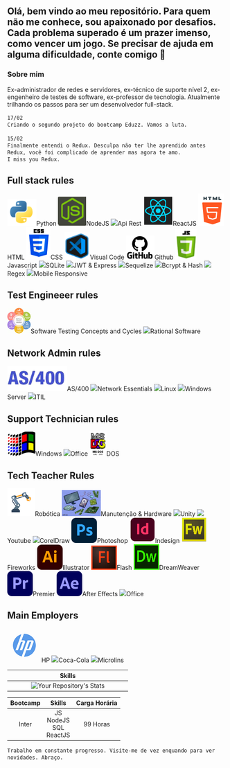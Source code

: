 <h2> Olá, bem vindo ao meu repositório. Para quem não me conhece, sou apaixonado por desafios. Cada problema superado é um prazer imenso, como vencer um jogo. Se precisar de ajuda em alguma dificuldade, conte comigo 🤙 </h2>

<h3> Sobre mim  </h3>

Ex-administrador de redes e servidores, ex-técnico de suporte nível 2, ex-engenheiro de testes de software, ex-professor de tecnologia. Atualmente trilhando os passos para ser um desenvolvedor full-stack.<br />

```Atualmente
17/02
Criando o segundo projeto do bootcamp Eduzz. Vamos a luta.

15/02
Finalmente entendi o Redux. Desculpa não ter lhe aprendido antes Redux, você foi complicado de aprender mas agora te amo.
I miss you Redux.
```

## Full stack rules<br />
![Python](images/image-20211113122258724.png)Python
![NodeJS](images/image-20211113125026184.png)NodeJS
<img src="https://encrypted-tbn0.gstatic.com/images?q=tbn:ANd9GcRrrHGe-GRedxM5chPDm6AplC0X2gHxvDg4hQ&usqp=CAU" width="85px">Api Rest
<img src="https://github.com/AlessandroGeras/AlessandroGeras/blob/main/images/reactjs.png" width="69px">ReactJS
![HTML](images/image-20211113125410000.png)HTML
![CSS](images/image-20211113125511569.png)CSS
<img src="https://github.com/AlessandroGeras/AlessandroGeras/blob/main/images/image-20211113130529335.png" width="59px">Visual Code
![Github](images/image-20211113232623950.png)Github
<img src="https://github.com/AlessandroGeras/AlessandroGeras/blob/main/images/image-20211113234134511.png" width="49px">Javascript
<img src="https://encrypted-tbn0.gstatic.com/images?q=tbn:ANd9GcRpv6DDHRpfs9VM8CPl8KQkjjQ48BVPNMlRvQ&usqp=CAU" width="99px">SQLite
<img src="https://encrypted-tbn0.gstatic.com/images?q=tbn:ANd9GcQqqpzok9nuKWg8XunUpmlgr9dvGxqbWZ3Lfg&usqp=CAU" width="159px">JWT & Express
<img src="https://encrypted-tbn0.gstatic.com/images?q=tbn:ANd9GcTTQ9kJl-IL3viOoMuXVg8LcL-y-vGFY3pNzQ&usqp=CAU" width="129px">Sequelize
<img src="https://i.ytimg.com/vi/r1Iygf-rRdE/maxresdefault.jpg" width="159px">Bcrypt & Hash
<img src="https://res.cloudinary.com/practicaldev/image/fetch/s--xNN3N2qj--/c_limit%2Cf_auto%2Cfl_progressive%2Cq_auto%2Cw_880/https://dev-to-uploads.s3.amazonaws.com/uploads/articles/lfeb29tti4oe0efwgu65.jpeg" width="209px">Regex
<img src="https://quintagroup.com/services/web-design/responsive-website-design.png" width="159px">Mobile Responsive


## Test Engineeer rules<br />
![AS/400](images/test.png)Software Testing Concepts and Cycles
<img src="https://encrypted-tbn0.gstatic.com/images?q=tbn:ANd9GcQYXzLf6XO-50SPLY9vYYGv60OIlvwf_YLxjA&usqp=CAU" width="59px">Rational Software

## Network Admin rules<br />
![AS/400](images/image-20211113214545596.png)AS/400
<img src="https://images-na.ssl-images-amazon.com/images/I/51wrfkuAg-L._SX397_BO1,204,203,200_.jpg" width="39px">Network Essentials
<img src="https://encrypted-tbn0.gstatic.com/images?q=tbn:ANd9GcTy2qffg7ARDlaUenP5Xwffriq2rDJxUd6SsuabUl0wW9W-GXlUwmS9lxve6f359IelNQ8&usqp=CAU" width="85px">Linux
<img src="https://encrypted-tbn0.gstatic.com/images?q=tbn:ANd9GcQL6KhvfJrLNCnObHq9ikLKK2QLVJVSU5ypxw&usqp=CAU" width="175px">Windows Server
<img src="https://piso.org.br/wordpress/wp-content/uploads/2017/11/itil.png" width="55px">ITIL

## Support Technician rules<br />
![Windows](images/image-20211113213944803.png)Windows
<img src="https://encrypted-tbn0.gstatic.com/images?q=tbn:ANd9GcTJHkOjZlqnTcS52gvJkl2uHfzug2SjhREDvw&usqp=CAU" width="110">Office
<img src="https://github.com/AlessandroGeras/AlessandroGeras/blob/main/images/image-20211113213905917.png" width="39px">DOS

## Tech Teacher Rules<br />
![Robótica](images/ro.png)Robótica
<img src="https://github.com/AlessandroGeras/AlessandroGeras/blob/main/images/manutencao.jpeg" width="90px">Manutenção & Hardware
<img src="https://encrypted-tbn0.gstatic.com/images?q=tbn:ANd9GcR16D_IzjWs38RV67p33vKnU7MJ4rqsII6b0g&usqp=CAU" width="59px">Unity
<img src="https://encrypted-tbn0.gstatic.com/images?q=tbn:ANd9GcSX4dE8nrbQwNZptX8nH6W9QtMzRLFVxl1uUg&usqp=CAU" width="99px">Youtube
<img src="https://encrypted-tbn0.gstatic.com/images?q=tbn:ANd9GcTxyqU7EUINulzWSRBmd5ESiuOMikKKlj0rgA&usqp=CAU" width="85px">CorelDraw
<img src="https://github.com/AlessandroGeras/AlessandroGeras/blob/main/images/photoshop.png" width="59px">Photoshop
<img src="https://github.com/AlessandroGeras/AlessandroGeras/blob/main/images/indesign.png" width="59px">Indesign
<img src="https://github.com/AlessandroGeras/AlessandroGeras/blob/main/images/fireworks.jpeg" width="59px">Fireworks
<img src="https://github.com/AlessandroGeras/AlessandroGeras/blob/main/images/illustrator.png" width="59px">Illustrator
<img src="https://github.com/AlessandroGeras/AlessandroGeras/blob/main/images/flash.jpeg" width="59px">Flash
<img src="https://github.com/AlessandroGeras/AlessandroGeras/blob/main/images/dw.png" width="59x">DreamWeaver
<img src="https://github.com/AlessandroGeras/AlessandroGeras/blob/main/images/premiere.png" width="59x">Premier
<img src="https://github.com/AlessandroGeras/AlessandroGeras/blob/main/images/aftereffects.png" width="59x">After Effects
<img src="https://encrypted-tbn0.gstatic.com/images?q=tbn:ANd9GcTJHkOjZlqnTcS52gvJkl2uHfzug2SjhREDvw&usqp=CAU" width="110">Office

## Main Employers<br />
![HP](images/hp1.png)HP
<img src="https://encrypted-tbn0.gstatic.com/images?q=tbn:ANd9GcS2up5dUHXjboKSvgMkFLM4iPt2W_S9FlMyrQ&usqp=CAU" width="89x">Coca-Cola
<img src="https://encrypted-tbn0.gstatic.com/images?q=tbn:ANd9GcRBpqatqiwWmAUtEapEQy1-wCBoVIKrDdsmTg&usqp=CAU" width="67x">Microlins


| | **Skills**| |
| :---: |  :---: |  :---: |
|  &nbsp; &nbsp; &nbsp; &nbsp; &nbsp; | ![Your Repository's Stats](https://github-readme-stats.vercel.app/api/top-langs/?username=AlessandroGeras&theme=blue-green) |  &nbsp; &nbsp; &nbsp; &nbsp; &nbsp; |


|**Bootcamp** | **Skills**| **Carga Horária** |
| :---: |  :---: |  :---: |
|  Inter | JS <br />NodeJS <br /> SQL <br /> ReactJS|  99 Horas |

```Trabalho
Trabalho em constante progresso. Visite-me de vez enquando para ver novidades. Abraço.
```
